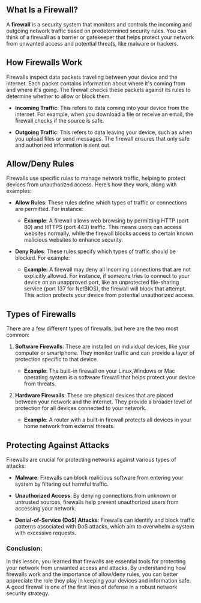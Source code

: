 ## **What Is a Firewall?**

A **firewall** is a security system that monitors and controls the incoming and outgoing network traffic based on predetermined security rules. You can think of a firewall as a barrier or gatekeeper that helps protect your network from unwanted access and potential threats, like malware or hackers.

## **How Firewalls Work**

Firewalls inspect data packets traveling between your device and the internet. Each packet contains information about where it's coming from and where it's going. The firewall checks these packets against its rules to determine whether to allow or block them.

-   **Incoming Traffic**: This refers to data coming into your device from the internet. For example, when you download a file or receive an email, the firewall checks if the source is safe.
    
-   **Outgoing Traffic**: This refers to data leaving your device, such as when you upload files or send messages. The firewall ensures that only safe and authorized information is sent out.
    

## **Allow/Deny Rules**

Firewalls use specific rules to manage network traffic, helping to protect devices from unauthorized access. Here’s how they work, along with examples:

-   **Allow Rules**: These rules define which types of traffic or connections are permitted. For instance:
    
    -   **Example**: A firewall allows web browsing by permitting HTTP (port 80) and HTTPS (port 443) traffic. This means users can access websites normally, while the firewall blocks access to certain known malicious websites to enhance security.
        
-   **Deny Rules**: These rules specify which types of traffic should be blocked. For example:
    
    -   **Example:** A firewall may deny all incoming connections that are not explicitly allowed. For instance, if someone tries to connect to your device on an unapproved port, like an unprotected file-sharing service (port 137 for NetBIOS), the firewall will block that attempt. This action protects your device from potential unauthorized access.
        

 

## **Types of Firewalls**

There are a few different types of firewalls, but here are the two most common:

1.  **Software Firewalls**: These are installed on individual devices, like your computer or smartphone. They monitor traffic and can provide a layer of protection specific to that device.
    
    -   **Example**: The built-in firewall on your Linux,Windows or Mac operating system is a software firewall that helps protect your device from threats.
        
2.  **Hardware Firewalls**: These are physical devices that are placed between your network and the internet. They provide a broader level of protection for all devices connected to your network.
    
    -   **Example**: A router with a built-in firewall protects all devices in your home network from external threats.
        

## **Protecting Against Attacks**

Firewalls are crucial for protecting networks against various types of attacks:

-   **Malware**: Firewalls can block malicious software from entering your system by filtering out harmful traffic.
    
-   **Unauthorized Access**: By denying connections from unknown or untrusted sources, firewalls help prevent unauthorized users from accessing your network.
    
-   **Denial-of-Service (DoS) Attacks**: Firewalls can identify and block traffic patterns associated with DoS attacks, which aim to overwhelm a system with excessive requests.
    

### Conclusion: 

In this lesson, you learned that firewalls are essential tools for protecting your network from unwanted access and attacks. By understanding how firewalls work and the importance of allow/deny rules, you can better appreciate the role they play in keeping your devices and information safe. A good firewall is one of the first lines of defense in a robust network security strategy.

<!--stackedit_data:
eyJoaXN0b3J5IjpbLTk3NDk5MzAyM119
-->